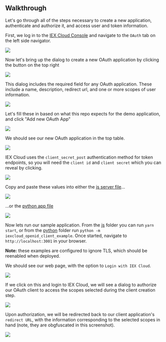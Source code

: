 ## Walkthrough
Let's go through all of the steps necessary to create a new application, authenticate and authorize it, and access user and token information.

First, we log in to the [IEX Cloud Console](https://iexcloud.io/console) and navigate to the `OAuth` tab on the left side navigator.

![](https://github.com/iexg/iexcloud-openid-client-example/blob/main/docs/1.png?raw=true)


Now let's bring up the dialog to create a new OAuth application by clicking the button on the top right

![](https://github.com/iexg/iexcloud-openid-client-example/blob/main/docs/2.png?raw=true)

This dialog includes the required field for any OAuth application. These include a name, description, redirect url, and one or more scopes of user information.

![](https://github.com/iexg/iexcloud-openid-client-example/blob/main/docs/3.png?raw=true)

Let's fill these in based on what this repo expects for the demo application, and click "Add new OAuth App"

![](https://github.com/iexg/iexcloud-openid-client-example/blob/main/docs/4.png?raw=true)

We should see our new OAuth application in the top table.

![](https://github.com/iexg/iexcloud-openid-client-example/blob/main/docs/5.png?raw=true)

IEX Cloud uses the `client_secret_post` authentication method for token endpoints, so you will need the `client id` and `client secret` which you can reveal by clicking.

![](https://github.com/iexg/iexcloud-openid-client-example/blob/main/docs/6.png?raw=true)

Copy and paste these values into either the [js server file](js/src/server.js)...

![](https://github.com/iexg/iexcloud-openid-client-example/blob/main/docs/7js.png?raw=true)

...or the [python app file](python/iexcloud_openid_client_example/app.py)

![](https://github.com/iexg/iexcloud-openid-client-example/blob/main/docs/7py.png?raw=true)

Now lets run our sample application. From the [js](./js) folder you can run `yarn start`, or from the [python](./python) folder run `python -m iexcloud_openid_client_example`. Once started, navigate to `http://localhost:3001` in your browser.

**Note:** these examples are configured to ignore TLS, which should be reenabled when deployed. 

We should see our web page, with the option to `Login with IEX Cloud`.

![](https://github.com/iexg/iexcloud-openid-client-example/blob/main/docs/8.png?raw=true)

If we click on this and login to IEX Cloud, we will see a dialog to authorize our OAuth client to access the scopes selected during the client creation step. 

![](https://github.com/iexg/iexcloud-openid-client-example/blob/main/docs/9.png?raw=true)

Upon authorization, we will be redirected back to our client application's `redirect URL`, with the information corresponding to the selected scopes in hand (note, they are obgfuscated in this screenshot).

![](https://github.com/iexg/iexcloud-openid-client-example/blob/main/docs/10.png?raw=true)







